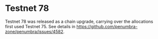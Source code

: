 # Testnet 78

Testnet 78 was released as a chain upgrade, carrying over the allocations first used
Testnet 75. See details in https://github.com/penumbra-zone/penumbra/issues/4582.
